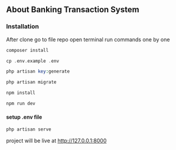 
## About Banking Transaction System

### Installation

After clone go to file repo open terminal run commands one by one

```php
composer install
```

```php
cp .env.example .env
```

```php
php artisan key:generate
```

```php
php artisan migrate
```

```php
npm install
```

```php
npm run dev
```

#### setup .env file

```php
php artisan serve
```

project will be live at http://127.0.0.1:8000
